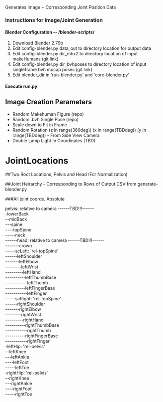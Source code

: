 Generates Image + Corresponding Joint Position Data

### Instructions for Image/Joint Generation
#### Blender Configuration -- /blender-scripts/
1. Download Blender 2.79b
2. Edit config-blender.py data_out to directory location for output data
2. Edit config-blender.py dir_mhx2 to directory location of input makeHumans (git link)
2. Edit config-blender.py dir_bvhposes to directory location of input singleframe bvh mocap poses (git link)
3. Edit blender_dir in 'run-blender.py' and 'core-blender.py'
#### Execute run.py

## Image Creation Parameters

-   Random Makehuman Figure (repo)
-   Random .bvh Single Pose (repo)
-   Scale down to Fit in Frame
-   Random Rotation (z in range(360deg)) (x in range(TBDdeg)) (y in range(TBDdeg)) - From Side View Camera
-   Double Lamp Light In Coordinates (TBD)

# JointLocations

##Two Root Locations, Pelvis and Head (For Normalization)

##Joint Heirarchy - Corresponding to Rows of Output CSV from generate-blender.py

###All joint coords. Absolute

pelvis: relative to camera ------TBD!!!------  
-lowerBack  
--midBack  
---spine  
----topSpine  
-----neck  
------head: relative to camera ------TBD!!!------  
-------crown  
-----scLeft: 'rel-topSpine'  
------leftShoulder  
-------leftElbow  
--------leftWrist  
---------leftHand  
----------leftThumbBase  
-----------leftThumb  
----------leftFingerBase  
-----------leftFinger   
-----scRight: 'rel-topSpine'  
------rightShoulder  
-------rightElbow  
--------rightWrist  
---------rightHand  
----------rightThumbBase  
-----------rightThumb  
----------rightFingerBase  
-----------rightFinger  
-leftHip: 'rel-pelvis'  
--leftKnee  
---leftAnkle  
----leftFoot  
-----leftToe  
-rightHip: 'rel-pelvis'  
--rightKnee  
---rightAnkle  
----rightFoot  
-----rightToe  
 